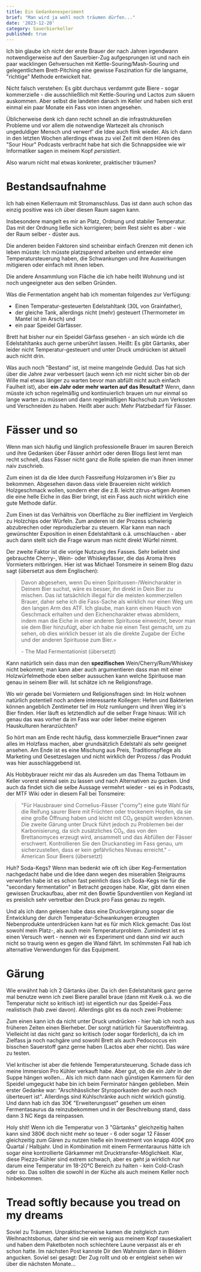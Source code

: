 ```yaml
---
title: Ein Gedankenexperiment
brief: "Man wird ja wohl noch träumen dürfen..."
date: '2023-12-20'
category: Sauerbierkeller
published: true
---
```


Ich bin glaube ich nicht der erste Brauer der nach Jahren irgendwann
notwendigerweise auf den Sauerbier-Zug aufgesprungen ist und nach ein paar
wacklingen Gehversuchen mit Kettle-Souring/Mash-Souring und gelegentlichem Brett-Pitching
eine gewisse Faszination für die langsame, "richtige" Methode entwickelt hat.

Nicht falsch verstehen: Es gibt durchaus verdammt gute Biere - sogar kommerzielle - die ausschließlich
mit Kettle-Souring und Lactos zum säuern auskommen. Aber selbst die landeten danach im Keller und
haben sich erst einmal ein paar Monate ein Fass von innen angesehen.

Üblicherweise denk ich dann recht schnell an die infrastrukturellen Probleme und vor allem die notwendige
Wartezeit als chronisch ungeduldiger Mensch und verwerf' die Idee auch flink wieder.
Als ich dann in den letzten Wochen allerdings etwas zu viel Zeit mit dem Hören des "Sour Hour"
Podcasts verbracht habe hat sich die Schnappsidee wie wir Informatiker sagen in meinem Kopf *persistiert*.

Also warum nicht mal etwas konkreter, praktischer träumen?

# Bestandsaufnahme

Ich hab einen Kellerraum mit Stromanschluss. Das ist dann auch schon das einzig positive
was ich über diesen Raum sagen kann.

Insbesondere mangelt es mir an Platz, Ordnung und stabiler Temperatur.
Das mit der Ordnung ließe sich korrigieren; beim Rest sieht es aber - wie der Raum selber - düster aus.

Die anderen beiden Faktoren sind scheinbar einfach Grenzen mit denen ich leben müsste:
Ich müsste platzsparend arbeiten und entweder eine Temperatursteuerung haben, die Schwankungen
und ihre Auswirkungen mitigieren oder einfach mit ihnen leben.

Die andere Ansammlung von Fläche die ich habe heißt Wohnung und ist noch ungeeigneter aus den selben
Gründen.

Was die Fermentation angeht hab ich momentan folgendes zur Verfügung:

- Einen Temperatur-gesteuerten Edelstahltank (30L von Grainfather),
- der gleiche Tank, allerdings nicht (mehr) gesteuert (Thermometer im Mantel ist im Arsch) und
- ein paar Speidel Gärfässer.

Brett hat bisher nur ein Speidel Gärfass gesehen - an sich würde ich die Edelstahltanks auch gerne unberührt
lassen. Heißt: Es gibt Gärtanks, aber leider nicht Temperatur-gesteuert und unter Druck umdrücken ist aktuell
auch nicht drin.

Was auch noch "Bestand" ist, ist meine mangelnde Geduld. Das hat sich über die Jahre zwar verbessert (auch wenn ich mir
nicht sicher bin ob der Wille mal etwas länger zu warten bevor man abfüllt nicht auch einfach Faulheit ist), aber
**ein Jahr oder mehr warten auf das Resultat?** Wenn, dann müsste ich schon regelmäßig und kontinuierlich brauen um nur einmal
so lange warten zu müssen und dann regelmäßigen Nachschub zum Verkosten und Verschneiden zu haben. Heißt aber auch: Mehr Platzbedarf für Fässer.


# Fässer und so

Wenn man sich häufig und länglich professionelle Brauer im sauren Bereich und ihre Gedanken über Fässer anhört oder deren Blogs liest lernt man recht schnell, dass Fässer nicht ganz die Rolle spielen die man ihnen
immer naiv zuschrieb.

Zum einen ist da die Idee durch Fassreifung Holzaromen in's Bier zu bekommen. Abgesehen davon dass viele Brauereien nicht wirklich Holzgeschmack wollen, sondern eher die z.B. leicht zitrus-artigen Aromen die eine
helle Eiche in das Bier bringt, ist ein Fass auch nicht wirklich eine gute Methode dafür.

Zum Einen ist das Verhältnis von Oberfläche zu Bier ineffizient im Vergleich zu Holzchips oder Würfeln. Zum anderen ist der Prozess schwierig abzubrechen oder reproduzierbar zu steuern. Klar kann man nach gewúnschter
Exposition in einen Edelstahltank o.ä. umschlauchen - aber auch dann stellt sich die Frage warum man nicht direkt Würfel nimmt.

Der zweite Faktor ist die vorige Nutzung des Fasses. Sehr beliebt sind gebrauchte Cherry-, Wein- oder Whiskeyfässer, die das Aroma ihres Vormieters mitbringen. Hier ist was Michael Tonsmeire in seinem Blog dazu sagt
(übersetzt aus dem Englischen):

> Davon abgesehen, wenn Du einen Spirituosen-/Weincharakter in Deinem Bier suchst, wäre es besser, ihn direkt in Dein Bier zu mischen. Das ist tatsächlich illegal für die meisten kommerziellen Brauer,
> daher sehe ich die Fass-Sache als wirklich nur einen Weg um den langen Arm des ATF.
> Ich glaube, man kann einen Hauch von Geschmack erhalten und den Eichencharakter etwas abmildern, indem man die Eiche in einer anderen Spirituose einweicht, bevor man sie dem Bier hinzufügt,
> aber ich habe nie einen Test gemacht, um zu sehen, ob dies wirklich besser ist als die direkte Zugabe der Eiche und der anderen Spirituose zum Bier.=
>
> \- The Mad Fermentationist (übersetzt)

Kann natúrlich sein dass man den **spezifischen** Wein/Cherry/Rum/Whiskey nicht bekommt; man kann aber auch argumentieren dass man mit einer Holzwürfelmethode eben selber aussuchen kann welche Spirituose man genau in
seinem Bier will. Ist schätze ich ne Religionsfrage.

Wo wir gerade bei Vormietern und Religionsfragen sind: Im Holz wohnen natürlich potentiell noch andere interessante Kollegen: Hefen und Bakterien können angeblich Zentimeter tief im Holz rumlungern und ihren Weg in's Bier
finden. Hier läuft es letztendlich auf die selber Frage hinaus: Will ich genau das was vorher da im Fass war oder lieber meine eigenen Hauskulturen heranzüchten?

So hört man am Ende recht häufig, dass kommerzielle Brauer*innen zwar alles im Holzfass machen, aber grundsätzlich Edelstahl als sehr geeignet ansehen. Am Ende ist es eine Mischung aus Preis, Traditionspflege als Marketing
und Gesetzeslagen und nicht wirklich der Prozess / das Produkt was hier ausschlaggebend ist.

Als Hobbybrauer reicht mir das als Ausreden um das Thema Totbaum im Keller vorerst einmal sein zu lassen und nach Alternativen zu gucken. Und auch da findet sich die selbe Aussage vermehrt wieder - sei es in Podcasts,
der MTF Wiki oder in diesem Fall bei Tonsmeire:

> "Für Hausbrauer sind Cornelius-Fässer ("corny") eine gute Wahl für die Reifung saurer Biere mit Früchten oder trockenem Hopfen, da sie eine große Öffnung haben und leicht mit CO₂ gespült werden können.
> Die zweite Gärung unter Druck führt jedoch zu Problemen bei der Karbonisierung, da sich zusätzliches CO₂, das von den Brettanomyces erzeugt wird, ansammelt und das Abfüllen der Fässer erschwert.
> Kontrollieren Sie den Druckanstieg im Fass genau, um sicherzustellen, dass er kein gefährliches Niveau erreicht." - American Sour Beers (übersetzt)

Huh? Soda-Kegs? Wenn man bedenkt wie oft ich über Keg-Fermentation nachgedacht habe und die Idee dann wegen des miserablen Steigraums verworfen habe ist es schon fast peinlich dass ich Soda-Kegs nie für die "secondary fermentation"
in Betracht gezogen habe. Klar, gibt dann einen gewissen Druckaufbau, aber mit den Bowtie Spundventilen von Kegland ist es preislich sehr vertretbar den Druck pro Fass genau zu regeln.

Und als ich dann gelesen habe dass eine Druckvergärung sogar die Entwicklung der durch Temperatur-Schwankungen erzeugten Nebenprodukte unterdrücken kann hat es für mich Klick gemacht:
Das löst sowohl mein Platz-, als auch mein Temperaturproblem.
Zumindest ist es einen Versuch wert - nennen wir es Experiment und dann sind wir auch nicht so traurig wenn es gegen die Wand fährt. Im schlmmsten Fall hab ich alternative Verwendungen für das Equipment.


# Gärung

Wie erwáhnt hab ich 2 Gärtanks über. Da ich den Edelstahltank ganz gerne mal benutze wenn ich zwei Biere parallel braue (dann mit Kveik o.ä. wo die Temperatur nicht so kritisch ist) ist eigentlich nur das Speidel-Fass
realistisch (hab zwei davon). Allerdings gibt es da noch zwei Probleme:

Zum einen kann ich da nicht unter Druck umdrücken - hier hab ich noch aus früheren Zeiten einen Bierheber. Der sorgt natürlich für Sauerstoffeintrag. Vielleicht ist das nicht ganz so kritisch (oder sogar förderlich), da
ich im Zielfass ja noch nachgäre und sowohl Brett als auch Pedococcus ein bisschen Sauerstoff ganz gerne haben (Lactos aber eher nicht). Das wáre zu testen.

Viel kritischer ist aber die fehlende Temperatursteuerung. Schade dass ich meine Immersion Pro Kühler verkauft habe. Aber gut, ob die ein Jahr in der Suppe hängen wollen...
Als ich mich dann nach günstigen Kammern für den Speidel umgeguckt habe bin ich beim Ferminator hängen geblieben. Mein erster Gedanke war: "Arschhässlicher Styroporkasten
der auch noch überteuert ist". Allerdings sind Kúhlschränke auch nicht wirklich günstig. Und dann hab ich das 30€ "Erweiterungsset" gesehen um einen Fermentasaurus da reinzubekommen und in der Beschreibung stand, dass dann 3 NC
Kegs da reinpassen.

Holy shit! Wenn ich die Temperatur von 3 "Gärtanks" gleichzeitig halten kann sind 380€ doch nicht mehr so teuer - 6 oder sogar 12 Fässer gleichzeitig zum Gären zu nutzen hieße ein Investment von knapp 400€ pro Quartal / Halbjahr.
Und in Kombination mit einem Fermentaraurus hätte ich sogar eine kontrollierte Gärkammer mit Drucktransfer-Möglichkeit. Klar, diese Piezzo-Kühler sind extrem schwach, aber es geht ja wirklich nur darum eine Temperatur im 18-20°C
Bereich zu halten - kein Cold-Crash oder so. Das sollten die sowohl in der Küche als auch meinem Keller noch hinbekommen.


# Tread softly because you tread on my dreams

Soviel zu Träumen. Unpraktischerweise kamen die zeitgleich zum Weihnachtsbonus, daher sind sie ein wenig aus meinem Kopf rauseskaliert und haben dem Paketboten noch schlechtere Laune verpasst als er eh schon hatte.
Im náchsten Post kannste Dir den Wahnsinn dann in Bildern angucken. Soviel sei gesagt: Der Zug rollt und ob er entgleist sehen wir über die nächsten Monate...
